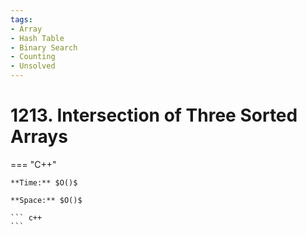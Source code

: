 ```yaml
---
tags:
- Array
- Hash Table
- Binary Search
- Counting
- Unsolved
---
```



# 1213. Intersection of Three Sorted Arrays

=== "C++"

    **Time:** $O()$

    **Space:** $O()$

    ``` c++
    ```